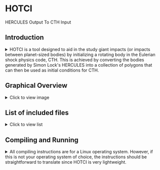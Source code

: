 # HOTCI

HERCULES Output To CTH Input

## Introduction
<details>
    <summary>
HOTCI is a tool designed to aid in the study giant impacts (or impacts between planet-sized bodies) by initializing a rotating body in the Eulerian shock physics code, CTH. This is achieved by converting the bodies generated by Simon Lock's HERCULES into a collection of polygons that can then be used as initial conditions for CTH.
</summary>

### What is HERCULES?
HERCULES (Highly Eccentric Rotating Concentric U [Potential] Layers Equilibrium Structure) is a program written by Simon Lock to solve for the equilibrium structure of a self-gravitating fluid. The algorithm used by HERCULES was originally found by Hubbard (2012, 2013) in order to study Jupiter. The algorithm has since been extended by Kong et al. (2013) and Hubbard et al. (2014) to accomodate bodies with large rotational distortion. HERCULES is an open-source manifestation of this algorithm, written in C++.

### What is CTH?
CTH is a large shock-physics code that has been over-seen by many employees of Sandia National Laboratory. It is fundamentally an Eulerian method though at each time-step it solves the Lagrangian equations and remaps the solution to the Eulerian grid via a van Leer scheme that is accurate to second order (van Leer, 1977; McGlaun, 1982). CTH implements two major features that make it popular for simulating giant impacts. Firstly, it implements self-gravity, which is critical for studying any process in the large length regime. Secondly, it implements adaptive mesh refinement, wherein the Eulerian mesh is recursively subdivided to increase resolution locally, this saves computational resources when large regions of the simulation domain are occupied by the void of space.

### Flow of Data in HOTCI
HOTCI is a small script written in Python3 and C++ that can be used to simulate rapidly rotating bodies in the shock physics code CTH. This is accomplished through the following multistep process. First, a rotating body is generated using HERCULES. The output of HERCULES (which is a custom binary format) is read and analyzed by HOTCI. During this step HOTCI attempts to match data-points in HERCULES directly to points on the surface of a polygon in CTH. However, HOTCI might unresolve the body if the resolution in HERCULES is too high. since HERCULES performs without calculating temperature, HOTCI may also calculate the temperature if the user desires. Next, the data that defines the body is converted into a string format that can be read by CTH. A surrogate CTH input file must supplied to HOTCI (the surrogate CTH input file may be any valid CTH input file). HOTCI then searches this input file for the initial conditions section and overwrites it with the rotating body's string representation. Finally, HOTCI creates a new file such that the surrogate input file is undisturbed.

</details>

## Graphical Overview
<details>
    <summary>Click to view image</summary>
<img src=images/HOTCI_graphic.png width=600 height=600>

The image above illustrates how HOTCI works, only the topmost pictures (**A** and **E**) contain real data the rest of the images have been rendered solely for illustrative purposes. 
* **A**: In this step HOTCI reads a HERCULES output file and converts it into a CTH input file.
* **B**: CTH reads the input file and processes the body one layer at a time. Each layer is homogeneous in density, pressure, and temperature.
* **C**: The layer is incorporated into the Eulerian mesh. In this step CTH gives each cell of the mesh a velocity, volume fraction for each material, and any necessary thermodynamic variables.
* **D**: This panel is included to illustratculties one has when representing a spherical object in a rectangular grid, the resolution is exaggerated.
* **E**: A cross section of an example body in CTH.
    
</details>


## List of included files
<details>
    <summary>Click to view list</summary>

### HOTCI.py
A Python file containing HOTCI’s main function. There are several variables defined at the top of HOTCI.py that are intended to be edited by the user. These variables determine HOTCI’s reading and writing behavior. They are:
* HERCULES_OUT_DIR: A string containing the directory where HERCULES dumps its output files.
* HERCULES_OUT_FNAMES: A list of strings containing the names of the HERCULES output files that will be read. The user is able to include any number of file names however the length of the HERCULES_OUT_FNAMES list must be equal to that of … In order for HOTCI to run properly, the user is responsibility for ensuring that this condition is met.
* CTH_IN_DIR: A string containing the directory where HOTCI searches for and saves all CTH input files.
* CTH_BASE_FNAME: HOTCI requires a partial CTH input file to work from, this is a sting containing the name of such a file.
* CTH_IN_FNAME: A string containing the name of the CTH input file that HOTCI generates.
* MATERIAL_FNAMES: A list of strings containing the locations of 

### lib/HERCULES_structures.py
A Python file containing classes for analyzing the binary output of HERCULES.

### lib/eosFunctions.py
A Python file containing a collection of functions for analyzing tabular eos files.

### lib/eostable.py
A Python file containing a collection of classes to represent tabular eos files.

### lib/eos/EOS_class.h
A C++ file containing the EOS class definition. This class is used to calculate the temperature of the HERCULES layers.

### lib/eos/EOS_functions.cc
A C++ file containing function definitions for the EOS class.

### lib/eos/setup.py
A Python file that determines how the C++ files in the eos directory will be compiled into a Python library.

### lib/eos/vector_operations.h
A C++ header containing the VecDoub class definition.

### lib/eos/vector_operations.cc
A C++ file containing the function definitions for the VecDoub class.

</details>

## Compiling and Running
<details>
    <summary>All compiling instructions are for a Linux operating system. However, if this is not your operating system of choice, the instructions should be straightforward to translate since HOTCI is very lightweight.</summary>

### Dependencies
HOTCI requires CTH and HERCULES to be installed and running. To work properly CTH should implement self-gravity, which is included in the latest version. HOTCI requires a Python 3.0 interpreter or later.
The only element of HOTCI which must be compiled is the eos.so library, which is a wrapping of a C++ library that was written for HERCULES. Thus a C++ compiler will also be needed, the default is g++ but this may be changed to accomodate your prefered C++ compiler. There are many ways to create a python library by wrapping C++ source code. The method detailed here used the distutils and Cython libraries. These libraries are included in many of the most popular python distributions, including Anaconda and Sage, so they will likely be installed with the Python 3.0 interpreter. To check if the distutils and Cython libraries were included in your Python distribution run the following from the command line.
```
$ python
>>> from distutils.core import setup
>>> from Cython.Build import cythonize
```
If this does not produce an error than you are ready to start compiling HOTCI.

### Wrapping eos.so
From the HOTCI directory, enter the eos subdirectory and run setup.py in “build” mode.
```
HOTCI$ cd eos
eos$ python setup.py build
```
This should create a new file called eos.so in the build subdirectory entitled lib.[your OS]. Copy the newly created eos.so file into the HOTCI parent directory.
```
eos$ cp build/lib.linux-x86_64-2.7/eos.so ../
```
If the eos.so file was not created but distutils and Cython were properly installed, then the issue probably occurred when trying to link Python.h. To fix this error open the setup.py file and modify the include_dirs list to contain the directory where your Python.h file is located. On my machine this is the /opt/local/include/ directory.

3.3 Running
    Once the necessary libraries have been downloaded and compiled, the HOTCI.py file must be modified to match your work environment. This is accomplished by opening HOTCI.py file. Lines 17-38 contain all the variables a user might want to modify. They appear as follows.

HERCULES_OUT_DIR = "../Output/"
HERCULES_OUT_FNAMES = ["M96L1.5_L1.48725_N200_Nm800_k12_f020_p10000_l1_0_1.5_fi\
nal", "M12omega2e-4_L1.983_N100_Nm400_k12_f020_p10000_l1_0_1.5_final"]

CTH_IN_DIR = "CTH_in/"
CTH_BASE_FNAME = "CTH_ANEOS_test_impact.in"
CTH_IN_FNAME = "test_M91_m12_L1.5.in"

MATERIAL_FNAMES = ['../EOS_files/HERCULES_EOS_forsterite_S3.20c_log.txt', '../EOS_files/HERCULES_EOS_Iron_T4kK_P135GPa_Rho7-15.txt']
# PD_FLAG key:
# 1: pressure and temperature
# 2: density and temperature
# 3: pressure and density
PDT_FLG = 2




# NOTE: These are in CGS units
CENTERS = [[0, 0, 0], [7.056e8, 7.056e8, 0]]
VELOCITIES = [[0, 0, 0], [-8.795e5, 0, 0]]

# CTH limits the number of vertices in its input files so when the HERCULES
# resolution is too fine the shape cannot be transferred in a 1-to-1 fashion.
# When this occurs, we unresolve the HERCULES structure following a cubic
# spline interpolation of the original points. The new number of points is
# defined by NUM_NEW_MU.
NUM_NEW_MU = 600

INDENT = " "

Each variable’s usage is detailed in section 2.1. It is particularly important that the user updates their file names and directories.
    
    After the variables have been updated HOTCI can be run by simply typing the following into the command line.

HOTCI$ python HOTCI.py

</details>
